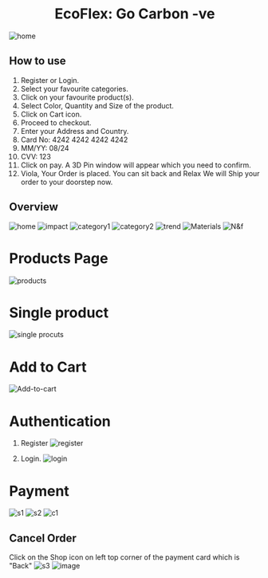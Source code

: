 <div align="center">
  <h1> EcoFlex: Go Carbon -ve </h1> 
</div>


![home](https://user-images.githubusercontent.com/73132031/150625250-19b58aca-b2cf-448e-ab97-c184b13124a3.png)

## How to use 
1) Register or Login.
2) Select your favourite categories.
3) Click on your favourite product(s).
4) Select Color, Quantity and Size of the product.
5) Click on Cart icon.
6) Proceed to checkout.
7) Enter your Address and Country.
8) Card No: 4242 4242 4242 4242
9) MM/YY: 08/24 
10) CVV: 123
11) Click on pay. A 3D Pin window will appear which you need to confirm.
12) Viola, Your Order is placed. You can sit back and Relax We will Ship your order to your doorstep now.

## Overview 

![home](https://user-images.githubusercontent.com/73132031/150625392-9b4aa771-c8df-4045-8004-257279c6b40e.png)
![impact](https://user-images.githubusercontent.com/73132031/150625403-bfa6dd2e-9967-4c22-a7c7-31afe165769c.png)
![category1](https://user-images.githubusercontent.com/73132031/150625424-47e8b523-5dec-45b6-b0ff-1cb6cdfc9bce.png)
![category2](https://user-images.githubusercontent.com/73132031/150625408-ee1b4fdf-56a5-4491-a1aa-0fe314cb1a27.png)
![trend](https://user-images.githubusercontent.com/73132031/150625419-8c23b6c6-0938-4b98-a274-fc541b5fc1f9.png)
![Materials](https://user-images.githubusercontent.com/73132031/150625433-538e609d-db39-42fc-9e3c-8760a3a9da27.png)
![N&f](https://user-images.githubusercontent.com/73132031/150625440-14e83ab7-ff15-4b30-b54a-7a8d2363adfd.png)

##
# Products Page
![products](https://user-images.githubusercontent.com/73132031/150625486-e0f00494-0294-4071-b135-cfed33307f28.png)
##
# Single product
![single procuts](https://user-images.githubusercontent.com/73132031/150625498-4aa18cc9-6402-4adc-bcdd-03d3f6934621.png)
##
# Add to Cart
![Add-to-cart](https://user-images.githubusercontent.com/73132031/150625526-4ac4d4f1-b27f-44f3-b027-2cdb72a7a2f9.png)
##
# Authentication 
1) Register 
![register](https://user-images.githubusercontent.com/73132031/150625566-d7469ebc-25e9-4fcd-8d07-3613e634a6f3.png)

2) Login.
![login](https://user-images.githubusercontent.com/73132031/150625575-287963fb-3e0a-4c79-975e-df3bac20cf49.png)
##
# Payment
![s1](https://user-images.githubusercontent.com/73132031/150625699-5b6f7282-37b6-494a-a195-12d2b7d69dc1.png)
![s2](https://user-images.githubusercontent.com/73132031/150625747-62e18cec-5853-414c-9424-52416f8e1c0d.png)
![c1](https://user-images.githubusercontent.com/73132031/150625752-b5bf0324-67f5-4e02-8100-c0c6dce94680.png)


## Cancel Order
Click on the Shop icon on left top corner of the payment card which is "Back"
![s3](https://user-images.githubusercontent.com/73132031/150625775-fa5a4d51-1fc8-422c-acea-e2ddc19774f8.png)
![image](https://user-images.githubusercontent.com/73132031/150625807-203bb83e-ade5-4ce9-8151-1ad955a40ad5.png)



